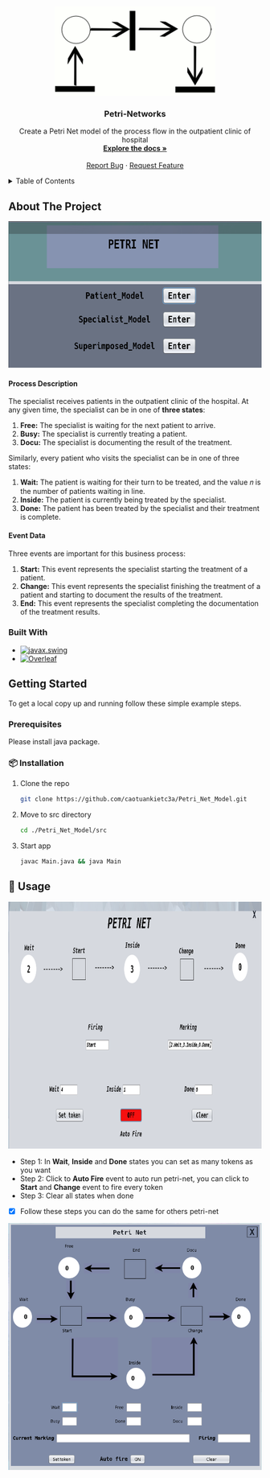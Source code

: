 <!-- PROJECT LOGO -->
<div align="center">
  <a href="https://github.com/CaoHoangKiet222/Application-PetriNet">
    <img src="images/Animated_Petri_net_commons.gif" alt="Logo" width="320" height="177">
  </a>

  <h3 align="center">Petri-Networks</h3>

  <p align="center">
    Create a Petri Net model of the process flow in the outpatient clinic of hospital 
    <br />
    <a href="./Petri_networks.pdf"><strong>Explore the docs »</strong></a>
    <br />
    <br />
    <a href="https://github.com/caotuankietc3a/Petri_Net_Model/issues" target="_blank">Report Bug</a>
    ·
    <a href="https://github.com/caotuankietc3a/Petri_Net_Model/issues" target="_blank">Request Feature</a>
  </p>
</div>

<!-- TABLE OF CONTENTS -->
<details>
  <summary>Table of Contents</summary>
  <ol>
    <li>
      <a href="#about-the-project">About The Project</a>
      <ul>
        <li><a href="#built-with">Built With</a></li>
      </ul>
    </li>
    <li>
      <a href="#getting-started">Getting Started</a>
      <ul>
        <li><a href="#prerequisites">Prerequisites</a></li>
        <li><a href="#%F0%9F%93%A6-installation">Installation</a></li>
      </ul>
    </li>
    <li><a href="#%F0%9F%9A%80-usage">Usage</a></li>
  </ol>
</details>

<!-- ABOUT THE PROJECT -->

## About The Project

<div  align="center">
    <img src="images/petrinet-product.png" alt="Logo" width="620" height="291">
</div>

#### Process Description

The specialist receives patients in the outpatient clinic of the hospital. At any given time, the specialist can be in one of **three states**:

1. **Free:** The specialist is waiting for the next patient to arrive.
2. **Busy:** The specialist is currently treating a patient.
3. **Docu:** The specialist is documenting the result of the treatment.

Similarly, every patient who visits the specialist can be in one of three states:

1. **Wait:** The patient is waiting for their turn to be treated, and the value 𝑛 is the number of patients waiting in line.
2. **Inside:** The patient is currently being treated by the specialist.
3. **Done:** The patient has been treated by the specialist and their treatment is complete.

#### Event Data

Three events are important for this business process:

1. **Start:** This event represents the specialist starting the treatment of a patient.
2. **Change:** This event represents the specialist finishing the treatment of a patient and starting to document the results of the treatment.
3. **End:** This event represents the specialist completing the documentation of the treatment results.

### Built With

- [![javax.swing][javax.swing-shield]][javax.swing-url]
- [![Overleaf][Overleaf-shield]][Overleaf-url]

<!-- GETTING STARTED -->

## Getting Started

To get a local copy up and running follow these simple example steps.

### Prerequisites

Please install java package.

### 📦 Installation

1. Clone the repo
   ```sh
   git clone https://github.com/caotuankietc3a/Petri_Net_Model.git
   ```
2. Move to src directory
   ```sh
   cd ./Petri_Net_Model/src
   ```
3. Start app
   ```sh
   javac Main.java && java Main
   ```

<!-- USAGE EXAMPLES -->

## 🚀 Usage

<div  align="center">
    <img src="images/demo1.png" alt="Logo" width="900" height="491">
</div>

- Step 1: In **Wait**, **Inside** and **Done** states you can set as many tokens as you want
- Step 2: Click to **Auto Fire** event to auto run petri-net, you can click to **Start** and **Change** event to fire every token
- Step 3: Clear all states when done
- [x] Follow these steps you can do the same for others petri-net

<div  align="center">
    <img src="images/demo2.png" alt="Logo" width="700" height="491">
</div>

[product-screenshot]: images/petrinet-product.png
[demo1-screenshot]: images/demo1.png
[demo2-screenshot]: images/demo2.png
[javax.swing-shield]: https://img.shields.io/badge/javax.swing-8A2BE2?style=for-the-badge&logo=java&logoColor=white
[javax.swing-url]: https://docs.oracle.com/javase/8/docs/api/javax/swing/package-summary.html
[Overleaf-shield]: https://img.shields.io/badge/Overleaf-47A141?style=for-the-badge&logo=overleaf&logoColor=white
[Overleaf-url]: https://www.overleaf.com
